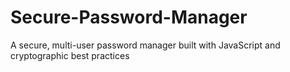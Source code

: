 # Secure-Password-Manager
A secure, multi-user password manager built with JavaScript and cryptographic best practices
